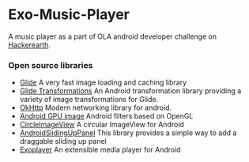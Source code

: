 # Exo-Music-Player
A music player as a part of OLA android developer challenge on [Hackerearth](https://www.hackerearth.com/challenge/hiring/ola-android-developer-hiring-challenge).


### Open source libraries

* [Glide](https://github.com/bumptech/glide) A very fast image loading and caching library
* [Glide Transformations](https://github.com/wasabeef/glide-transformations) An Android transformation library providing a variety of image transformations for Glide.
* [OkHttp](http://square.github.io/okhttp/) Modern networking library for android.
* [Android GPU image](https://github.com/CyberAgent/android-gpuimage) Android filters based on OpenGL
* [CircleImageView](https://github.com/hdodenhof/CircleImageView) A circular ImageView for Android
* [AndroidSlidingUpPanel](https://github.com/umano/AndroidSlidingUpPanel) This library provides a simple way to add a draggable sliding up panel
* [Exoplayer](https://github.com/google/ExoPlayer) An extensible media player for Android
